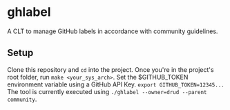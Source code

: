 # ghlabel
A CLT to manage GitHub labels in accordance with community guidelines.
## Setup
Clone this repository and `cd` into the project. Once you're in the project's root folder, run `make <your_sys_arch>`.
Set the $GITHUB_TOKEN environment variable using a GitHub API Key.
`export GITHUB_TOKEN=12345...`
The tool is currently executed using `./ghlabel --owner=drud --parent community`.
